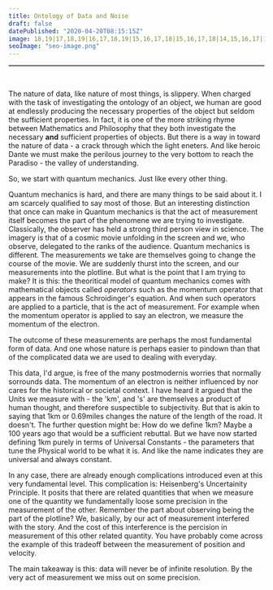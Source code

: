 ```yaml
---
title: Ontology of Data and Noise
draft: false
datePublished: "2020-04-20T08:15:15Z"
image: 18,19|17,18,19|16,17,18,19|15,16,17,18|15,16,17,18|14,15,16,17|13,14,15,16,17|12,13,14,15,16|12,13,14,15|11,12,13,14,15|10,11,12,13,14|9,10,11,12,13|3,4,9,10,11,12,13|2,3,4,5,8,9,10,11,12|2,3,4,5,6,7,8,9,10,11|3,4,5,6,7,8,9,10,11|4,5,6,7,8,9,10|5,6,7,8,9|6,7,8|
seoImage: "seo-image.png"
---
```


<hr style="height:3px;border-width:0;color:gray;background-color:gray">
 <br />

The nature of data, like nature of most things, is slippery. When charged with the task of investigating the ontology of an object, we human are good at endlessly producing the necessary properties of the object but seldom the sufficient properties. In fact, it is one of the more striking rhyme between Mathematics and Philosophy that they both investigate the necessary **and** sufficient properties of objects. But there is a way in toward the nature of data - a crack through which the light eneters. And like heroic Dante we must make the perilous journey to the very bottom to reach the Paradiso - the valley of understanding.

So, we start with quantum mechanics. Just like every other thing.

Quantum mechanics is hard, and there are many things to be said about it. I am scarcely qualified to say most of those. But an interesting distinction that once can make in Quantum mechanics is that the act of measurement itself becomes the part of the phenomene we are trying to investigate. Classically, the observer has held a strong third person view in science. The imagery is that of a cosmic movie unfolding in the screen and we, who observe, delegated to the ranks of the audience. Quantum mechanics is different. The measurements we take are themselves going to change the course of the movie. We are suddenly thurst into the screen, and our measurements into the plotline. But what is the point that I am trying to make? It is this: the theoritical model of quantum mechanics comes with mathematical objects called *operators* such as the momentum operator that appears in the famous Schroidinger's equation. And when such operators are applied to a particle, that is the act of measurement. For example when the momentum operator is applied to say an electron, we measure the momentum of the electron.

The outcome of these measurements are perhaps the most fundamental form of data. And one whose nature is perhaps easier to pindown than that of the complicated data we are used to dealing with everyday.

This data, I'd argue, is free of the many postmodernis worries that normally sorrounds data. The momentum of an electron is neither influenced by nor cares for the historical or societal context. I have heard it argued that the Units we measure with - the 'km', and 's' are themselves a product of human thought, and therefore suspectible to subjectivity. But that is akin to saying that 1km or 0.69miles changes the nature of the length of the road. It doesn't. The  further question might be: How do we define 1km? Maybe a 100 years ago that would be a sufficient rebuttal. But we have now started defining 1km purely in terms of Universal Constants - the parameters that tune the Physical world to be what it is. And like the name indicates they are universal and always constant.

In any case, there are already enough complications introduced even at this very fundamental level. This complication is: Heisenberg's Uncertainity Principle. It posits that there are related quantities that when we measure one of the quantity we fundamentally loose some precision in the measurement of the other. Remember the part about observing being the part of the plotline? We, basically, by our act of measurement interfered with the story. And the cost of this interference is the percision in measurement of this other related quantity. You have probably come across the example of this tradeoff between the measurement of position and velocity.

The main takeaway is this: data will never be of infinite resolution. By the very act of measurement we miss out on some precision.
